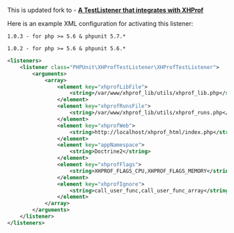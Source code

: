 This is updated fork to - **[A TestListener that integrates with XHProf](https://github.com/phpunit/phpunit-testlistener-xhprof)**

Here is an example XML configuration for activating this listener:

```
1.0.3 - for php >= 5.6 & phpunit 5.7.*
```
```
1.0.2 - for php >= 5.6 & phpunit 5.6.*
```

```xml
<listeners>
    <listener class="PHPUnit\XHProfTestListener\XHProfTestListener">
        <arguments>
            <array>
                <element key="xhprofLibFile">
                    <string>/var/www/xhprof_lib/utils/xhprof_lib.php</string>
                </element>
                <element key="xhprofRunsFile">
                    <string>/var/www/xhprof_lib/utils/xhprof_runs.php</string>
                </element>
                <element key="xhprofWeb">
                    <string>http://localhost/xhprof_html/index.php</string>
                </element>
                <element key="appNamespace">
                    <string>Doctrine2</string>
                </element>
                <element key="xhprofFlags">
                    <string>XHPROF_FLAGS_CPU,XHPROF_FLAGS_MEMORY</string>
                </element>
                <element key="xhprofIgnore">
                    <string>call_user_func,call_user_func_array</string>
                </element>
            </array>
        </arguments>
    </listener>
</listeners>
```
